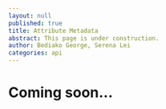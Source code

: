 ```yaml
---
layout: null
published: true
title: Attribute Metadata
abstract: This page is under construction.
author: Bediako George, Serena Lei
categories: api
---
```


# Coming soon...